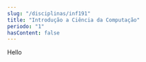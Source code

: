 ```yaml
---
slug: "/disciplinas/inf191"
title: "Introdução a Ciência da Computação"
periodo: "1"
hasContent: false
---
```


Hello
